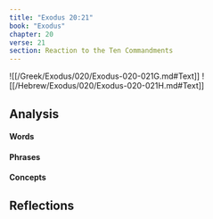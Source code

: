 ```yaml
---
title: "Exodus 20:21"
book: "Exodus"
chapter: 20
verse: 21
section: Reaction to the Ten Commandments
---
```

![[/Greek/Exodus/020/Exodus-020-021G.md#Text]]
![[/Hebrew/Exodus/020/Exodus-020-021H.md#Text]]

## Analysis

#### Words

#### Phrases

#### Concepts

## Reflections
